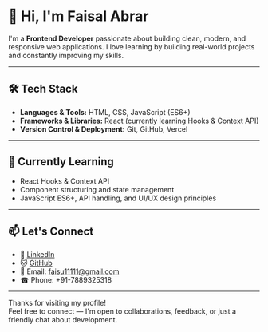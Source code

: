 # 👋 Hi, I'm Faisal Abrar

I'm a **Frontend Developer** passionate about building clean, modern, and responsive web applications. I love learning by building real-world projects and constantly improving my skills.

---

## 🛠 Tech Stack

- **Languages & Tools:** HTML, CSS, JavaScript (ES6+)
- **Frameworks & Libraries:** React (currently learning Hooks & Context API)
- **Version Control & Deployment:** Git, GitHub, Vercel

---

## 🌱 Currently Learning

- React Hooks & Context API
- Component structuring and state management
- JavaScript ES6+, API handling, and UI/UX design principles

---

## 📫 Let's Connect

- 💼 [LinkedIn](https://www.linkedin.com/in/faisal-abrar-479b43205/)
- 🐱 [GitHub](https://github.com/faisalabrar1)
- 📧 Email: faisu11111@gmail.com
- ☎ Phone: +91-7889325318

---

Thanks for visiting my profile!  
Feel free to connect — I'm open to collaborations, feedback, or just a friendly chat about development.


